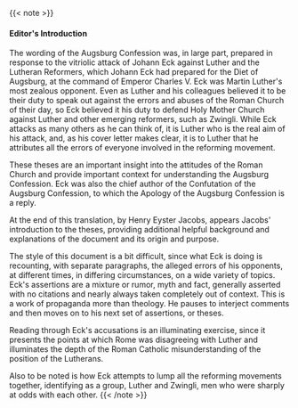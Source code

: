 ---
---
{{< note >}}
#### Editor's Introduction

The wording of the Augsburg Confession was, in large part, prepared in response to the vitriolic attack of Johann Eck against Luther and the Lutheran Reformers, which Johann Eck had prepared for the Diet of Augsburg, at the command of Emperor Charles V. Eck was Martin Luther's most zealous opponent. Even as Luther and his colleagues believed it to be their duty to speak out against the errors and abuses of the Roman Church of their day, so Eck believed it his duty to defend Holy Mother Church against Luther and other emerging reformers, such as Zwingli. While Eck attacks as many others as he can think of, it is Luther who is the real aim of his attack, and, as his cover letter makes clear, it is to Luther that he attributes all the errors of everyone involved in the reforming movement.

These theses are an important insight into the attitudes of the Roman Church and provide important context for understanding the Augsburg Confession. Eck was also the chief author of the Confutation of the Augsburg Confession, to which the Apology of the Augsburg Confession is a reply.

At the end of this translation, by Henry Eyster Jacobs, appears Jacobs' introduction to the theses, providing additional helpful background and explanations of the document and its origin and purpose.

The style of this document is a bit difficult, since what Eck is doing is recounting, with separate paragraphs, the alleged errors of his opponents, at different times, in differing circumstances, on a wide variety of topics. Eck's assertions are a mixture or rumor, myth and fact, generally asserted with no citations and nearly always taken completely out of context. This is a work of propaganda more than theology. He pauses to interject comments and then moves on to his next set of assertions, or theses.

Reading through Eck's accusations is an illuminating exercise, since it presents the points at which Rome was disagreeing with Luther and illuminates the depth of the Roman Catholic misunderstanding of the position of the Lutherans.

Also to be noted is how Eck attempts to lump all the reforming movements together, identifying as a group, Luther and Zwingli, men who were sharply at odds with each other.
{{< /note >}}
